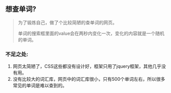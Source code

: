 ## 想查单词?

> 为了锻炼自己，做了个比较简陋的查单词的网页。
>
> 单词的搜索框里面的value会在两秒内变化一次，变化的内容就是一个随机的单词。

### 不足之处:

1. 网页太简陋了，CSS这些都没有设计好，框架只用了jquery框架，其他几乎没有用。
2. 没有比较大的词汇库，网页中的词汇库很小，只有500个单词左右，所以很多常见的单词是难以查到的。


